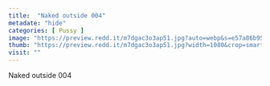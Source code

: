 ```yaml
---
title:  "Naked outside 004"
metadate: "hide"
categories: [ Pussy ]
image: "https://preview.redd.it/m7dgac3o3ap51.jpg?auto=webp&s=e57a86b952ce4eca4080ebdeae896295f7cb36d5"
thumb: "https://preview.redd.it/m7dgac3o3ap51.jpg?width=1080&crop=smart&auto=webp&s=ba0a4e40712f3aae4cf541fdc9da41804ba3c091"
visit: ""
---
```

Naked outside 004
